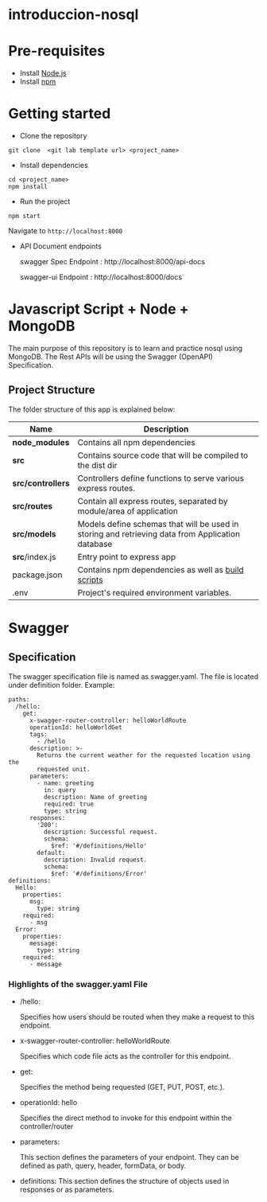 # introduccion-nosql

# Pre-requisites

- Install [Node.js](https://nodejs.org/en/)
- Install [npm](https://www.npmjs.com/)

# Getting started

- Clone the repository

```
git clone  <git lab template url> <project_name>
```

- Install dependencies

```
cd <project_name>
npm install
```

- Run the project

```
npm start
```

Navigate to `http://localhost:8000`

- API Document endpoints

  swagger Spec Endpoint : http://localhost:8000/api-docs

  swagger-ui Endpoint : http://localhost:8000/docs

# Javascript Script + Node + MongoDB

The main purpose of this repository is to learn and practice nosql using MongoDB. The Rest APIs will be using the Swagger (OpenAPI) Specification.

## Project Structure

The folder structure of this app is explained below:

| Name                | Description                                                                                      |
| ------------------- | ------------------------------------------------------------------------------------------------ |
| **node_modules**    | Contains all npm dependencies                                                                    |
| **src**             | Contains source code that will be compiled to the dist dir                                       |
| **src/controllers** | Controllers define functions to serve various express routes.                                    |
| **src/routes**      | Contain all express routes, separated by module/area of application                              |
| **src/models**      | Models define schemas that will be used in storing and retrieving data from Application database |
| **src**/index.js    | Entry point to express app                                                                       |
| package.json        | Contains npm dependencies as well as [build scripts](#what-if-a-library-isnt-on-definitelytyped) |
| .env                | Project's required environment variables.                                                        |

# Swagger

## Specification

The swagger specification file is named as swagger.yaml. The file is located under definition folder.
Example:

```
paths:
  /hello:
    get:
      x-swagger-router-controller: helloWorldRoute
      operationId: helloWorldGet
      tags:
        - /hello
      description: >-
        Returns the current weather for the requested location using the
        requested unit.
      parameters:
        - name: greeting
          in: query
          description: Name of greeting
          required: true
          type: string
      responses:
        '200':
          description: Successful request.
          schema:
            $ref: '#/definitions/Hello'
        default:
          description: Invalid request.
          schema:
            $ref: '#/definitions/Error'
definitions:
  Hello:
    properties:
      msg:
        type: string
    required:
      - msg
  Error:
    properties:
      message:
        type: string
    required:
      - message
```

### Highlights of the swagger.yaml File

- /hello:

  Specifies how users should be routed when they make a request to this endpoint.

- x-swagger-router-controller: helloWorldRoute

  Specifies which code file acts as the controller for this endpoint.

- get:

  Specifies the method being requested (GET, PUT, POST, etc.).

- operationId: hello

  Specifies the direct method to invoke for this endpoint within the controller/router

- parameters:

  This section defines the parameters of your endpoint. They can be defined as path, query, header, formData, or body.

- definitions:
  This section defines the structure of objects used in responses or as parameters.
